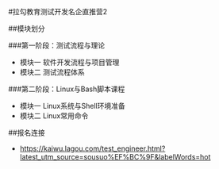 #拉勾教育测试开发名企直推营2

##模块划分

###第一阶段：测试流程与理论
- 模块一 软件开发流程与项目管理
- 模块二 测试流程体系

###第二阶段：Linux与Bash脚本课程
- 模块一 Linux系统与Shell环境准备
- 模块二 Linux常用命令

##报名连接
- https://kaiwu.lagou.com/test_engineer.html?latest_utm_source=sousuo%EF%BC%9F&labelWords=hot



